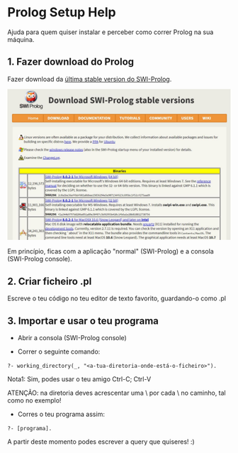 # Prolog Setup Help

Ajuda para quem quiser instalar e perceber como correr Prolog na sua máquina.

## 1. Fazer download do Prolog

Fazer download da [última stable version do SWI-Prolog](http://www.swi-prolog.org/download/stable).

![alt text](/lp/prolog-setup-help-imgs/prolog-download.JPG "prolog-download")

Em princípio, ficas com a aplicação "normal" (SWI-Prolog) e a consola (SWI-Prolog console).

## 2. Criar ficheiro .pl
 
Escreve o teu código no teu editor de texto favorito, guardando-o como <nome-do-ficheiro>.pl

## 3. Importar e usar o teu programa

- Abrir a consola (SWI-Prolog console)

- Correr o seguinte comando:

```?- working_directory(_, "<a-tua-diretoria-onde-está-o-ficheiro>").```

Nota1: Sim, podes usar o teu amigo Ctrl-C; Ctrl-V

ATENÇÃO: na diretoria deves acrescentar uma \ por cada \ no caminho, tal como no exemplo!

- Corres o teu programa assim:

```?- [programa].```

A partir deste momento podes escrever a query que quiseres! :) 

